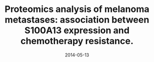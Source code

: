 ---
link: https://dx.doi.org/10.1038/bjc.2014.169
journal: British journal of cancer
title: Proteomics analysis of melanoma metastases&#58; association between S100A13 expression and chemotherapy resistance.
date: 2014-05-13
authors: Azimi, A, Pernemalm, M, Frostvik Stolt, M, Hansson, J, Lehtiö, J, Egyházi Brage, S, Hertzman Johansson, C
---